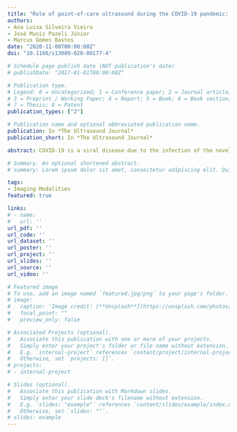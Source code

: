 ```yaml
---
title: "Role of point-of-care ultrasound during the COVID-19 pandemic: our recommendations in the management of dialytic patients."
authors:
- Ana Luisa Silveira Vieira
- José Muniz Pazeli Júnior
- Marcus Gomes Bastos 
date: "2020-11-08T00:00:00Z"
doi: "10.1186/s13089-020-00177-4"

# Schedule page publish date (NOT publication's date).
# publishDate: "2017-01-01T00:00:00Z"

# Publication type.
# Legend: 0 = Uncategorized; 1 = Conference paper; 2 = Journal article;
# 3 = Preprint / Working Paper; 4 = Report; 5 = Book; 6 = Book section;
# 7 = Thesis; 8 = Patent
publication_types: ["2"]

# Publication name and optional abbreviated publication name.
publication: In *The Ultrasound Journal*
publication_short: In *The Ultrasound Journal*

abstract: COVID-19 is a viral disease due to the infection of the novel Corona virus SARS-CoV-2, that has rapidly spread in many countries until the World Health Organization declared the pandemic from March 11, 2020. Elderly patients and those affected by hypertension, diabetes mellitus, and chronic pulmonary and cardiovascular conditions are more susceptible to present more severe forms of COVID-19. These conditions are often represented in dialytic renal end-stage patients. Moreover, dialysis patients are more vulnerable to infection due to suppression of the immune system. Growing evidences, although still supported by few publications, are showing the potential utility of ultrasound in patients with COVID-19. In this review, we share our experience in using point-of-care ultrasound, particularly lung ultrasound, to indicate the probability of COVID-19 in patients with end-stage renal disease treated by hemodialysis. We also propose recommendations for the application of lung ultrasound, focused echocardiography and inferior vena cava ultrasound in the management of patients in hemodialysis.

# Summary. An optional shortened abstract.
# summary: Lorem ipsum dolor sit amet, consectetur adipiscing elit. Duis posuere tellus ac convallis placerat. Proin tincidunt magna sed ex sollicitudin condimentum.

tags:
- Imaging Modalities
featured: true

links:
# - name: 
#   url: ''
url_pdf: ''
url_code: ''
url_dataset: ''
url_poster: ''
url_project: ''
url_slides: ''
url_source: ''
url_video: ''

# Featured image
# To use, add an image named `featured.jpg/png` to your page's folder. 
# image:
#   caption: 'Image credit: [**Unsplash**](https://unsplash.com/photos/pLCdAaMFLTE)'
#   focal_point: ""
#   preview_only: false

# Associated Projects (optional).
#   Associate this publication with one or more of your projects.
#   Simply enter your project's folder or file name without extension.
#   E.g. `internal-project` references `content/project/internal-project/index.md`.
#   Otherwise, set `projects: []`.
# projects:
# - internal-project

# Slides (optional).
#   Associate this publication with Markdown slides.
#   Simply enter your slide deck's filename without extension.
#   E.g. `slides: "example"` references `content/slides/example/index.md`.
#   Otherwise, set `slides: ""`.
# slides: example
---
```


